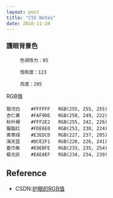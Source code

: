 ```yaml
---
layout: post
title: "CSS Notes"
date: 2016-11-28
---
```


### 護眼背景色

```
     色调改为：85

     饱和度：123

     亮度：205
```

RGB值

```
银河白    #FFFFFF   RGB(255, 255, 255)
杏仁黄    #FAF9DE   RGB(250, 249, 222)
秋叶褐    #FFF2E2   RGB(255, 242, 226)
胭脂红    #FDE6E0   RGB(253, 230, 224)
青草绿    #E3EDCD   RGB(227, 237, 205)
海天蓝    #DCE2F1   RGB(220, 226, 241)
葛巾紫    #E9EBFE   RGB(233, 235, 254)
极光灰    #EAEAEF   RGB(234, 234, 239)
```




## Reference

 - CSDN:[护眼的RGB值](http://blog.csdn.net/zhengqiqiqinqin/article/details/8175893)
